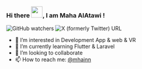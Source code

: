 ### Hi there <img src="https://raw.githubusercontent.com/MartinHeinz/MartinHeinz/master/wave.gif" style="width:30px; display: inline-block;" data-target="animated-image.originalImage">, I am Maha AlAtawi !
![GitHub watchers](https://img.shields.io/github/watchers/imahacs/imahacs)
![X (formerly Twitter) URL](https://img.shields.io/twitter/url?url=https%3A%2F%2Ftwitter.com%2F0nnei&label=Following%20me%20on%20X)

- 🔭 I’m interested in Development App & web & VR
- 🌱 I’m currently learning Flutter & Laravel
- 👯 I’m looking to collaborate
- 📫 How to reach me: [@mhainn](http://linkedin.com/in/mhainn)
<!--
**imahacs/imahacs** is a ✨ _special_ ✨ repository because its `README.md` (this file) appears on your GitHub profile.

Here are some ideas to get you started:

- 🔭 I’m currently working on ...
- 🌱 I’m currently learning ...
- 👯 I’m looking to collaborate on ...
- 🤔 I’m looking for help with ...
- 💬 Ask me about ...
- 📫 How to reach me: ...
- 😄 Pronouns: ...
- ⚡ Fun fact: ...
-->
